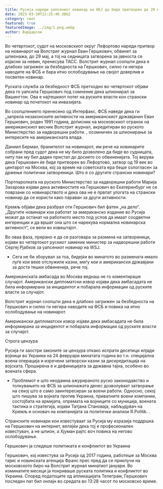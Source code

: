 ```yaml
---
title: Русија нареди уапсениот новинар на WSJ да биде притворен до 29 мај
date: 2023-03-30T22:25:40.386Z
category: свет
featured: true
featuredImage: ../img/1.png.webp
author: Вардарски
---
```


Во четвртокот, судот на московскиот округ Лефортово нареди притвор на новинарот на Волстрит журнал Еван Гершкович, обвинет за шпионажа, до 29 мај, а тој на седницата затворена за јавноста се изјасни за невин, пренесува ТАСС. Волстрит журнал соопшти дека е длабоко загрижен за безбедноста на Гершкович, силно ги негира наводите на ФСБ и бара итно ослободување на својот доверлив и посветен новинар.

Руската служба за безбедност ФСБ претходно во четвртокот објави дека го уапсила Гершкович под сомнение дека шпионирал за Вашингтон. Ова е најтешкиот потег на руските власти кон странски новинар од почетокот на инвазијата.

Во соопштението пренесено од Интерфакс, ФСБ наведе дека ги „запрела незаконските активности на американскиот државјанин Еван Гершкович, роден 1991 година, дописник на московскиот огранок на американскиот весник Волстрит журнал, акредитиран во руското Министерство за надворешни работи. , осомничен за шпионирање за интересите на американската влада.

Даниил Берман, бранителот на новинарот, им рече на новинарите собрани пред судот дека не му било дозволено да биде во судницата, ниту пак му бил даден пристап до досието со обвиненијата. Тој верува дека Гершкович ќе биде притворен во Лефортово, затвор од 19 век во центарот на Москва, кој за време на советската ера беше озлогласен за држење политички затвореници.
Што е со другите странски новинари?

Портпаролката на руското Министерство за надворешни работи Марија Захарова изјави дека активностите на Гершкович во Екатеринбург не се поврзани со новинарството и дека ова не е првпат улогата на странски новинар да се користи како параван за други активности.

Кремљ објави дека разбрал оти Гершкович бил фатен „на дело“. „Другите новинари кои работат за американско издание во Русија можат да останат на работното место под услов да имаат соодветни ингеренции и да вршат она што се нарекува нормална новинарска активност“, се вели во извештајот.

Во оваа фаза, прерано е да се разговара за размена на затвореници, изјави во четвртокот рускиот заменик министер за надворешни работи Сергеј Рјабков за уапсениот новинар на WSJ.

- Сега не би зборувал за тоа, бидејќи во минатото во размената имало луѓе кои веќе отслужиле казни, меѓу кои и американски државјани за доста тешки обвиненија, рече тој.

Американската амбасада во Москва веднаш не го коментираше случајот. Американски дипломатски извор изјави дека амбасадата не била информирана за инцидентот и побарала информации од руските власти за случајот.

Волстрит журнал соопшти дека е длабоко загрижен за безбедноста на Гершкович и силно ги негира наводите на ФСБ и повика на итно ослободување на новинарот.

Американски дипломатски извор изјави дека амбасадата не била информирана за инцидентот и побарала информации од руските власти за случајот.

Строга цензура

Русија ги заостри законите за цензура откако испрати десетици илјади војници во Украина на 24 февруари минатата година во т.н. специјална воена операција и изречени затворски казни за дискредитација на војската. Проширена е и дефиницијата за државна тајна, особено во воената сфера.

- Проблемот е што неодамна ажурираното руско законодавство и толкувањето на ФСБ за шпионажата денес дозволуваат затворање на секој што е само заинтересиран за воени работи. Односно, секој што пишува за војната против Украина, приватните воени компании, состојбата на армијата, опремата на војниците со муниција, воената тактика и стратегија, изјави Татјана Становаја, набљудувач на Кремљ и основач на компанијата за политички анализи R.Politik. .

Странските новинари кои известуваат за Русија му изразија поддршка на Гершкович на интернет, велејќи дека тој е професионален известувач, а не шпион, а Хјуман рајтс воч повика на негово ослободување.

Гершкович ја следеше политиката и конфликтот во Украина

Гершкович, кој известува за Русија од 2017 година, работеше за Москва тајмс и новинската агенција Франс прес пред да се приклучи на московското биро на Волстрит журнал минатиот јануари. Во изминатите месеци ја покриваше руската политика и конфликтот во Украина. Според податоците од апликацијата Телеграм, Гершкович последен пат бил онлајн во средата во 13:28 часот по московско време.
